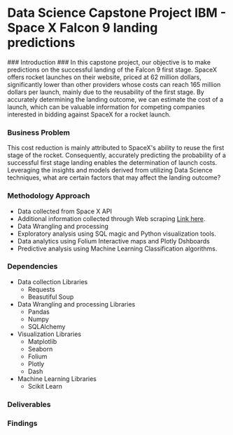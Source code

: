 <h1>Data Science Capstone Project IBM - Space X Falcon 9 landing predictions</h1>
### Introduction ###
In this capstone project, our objective is to make predictions on the successful landing of the Falcon 9 first stage. SpaceX offers rocket launches on their website, priced at 62 million dollars, significantly lower than other providers whose costs can reach 165 million dollars per launch, mainly due to the reusability of the first stage. By accurately determining the landing outcome, we can estimate the cost of a launch, which can be valuable information for competing companies interested in bidding against SpaceX for a rocket launch. 

### Business Problem ###
This cost reduction is mainly attributed to SpaceX's ability to reuse the first stage of the rocket. Consequently, accurately predicting the probability of a successful first stage landing enables the determination of launch costs. Leveraging the insights and models derived from utilizing Data Science techniques, what are certain factors that may affect the landing outcome?

### Methodology Approach ###
* Data collected from Space X API 
* Additional information collected through Web scraping [Link here](https://en.wikipedia.org/wiki/List_of_Falcon_9_and_Falcon_Heavy_launches_(2010%E2%80%932019)). 
* Data Wrangling and processing
* Exploratory analysis using SQL magic and Python visualization tools.
* Data analytics using Folium Interactive maps and Plotly Dshboards
* Predictive analysis using Machine Learning Classification algorithms.

### Dependencies ###
* Data collection Libraries
    * Requests
    * Beasutiful Soup
* Data Wrangling and processing Libraries
    * Pandas
    * Numpy
    * SQLAlchemy
* Visualization Libraries
    * Matplotlib
    * Seaborn
    * Folium
    * Plotly
    * Dash
* Machine Learning Libraries
    * Scikit Learn


### Deliverables ###

### Findings ###

